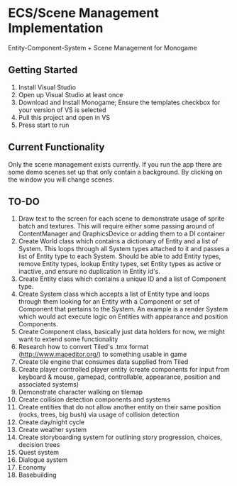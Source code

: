 # ECS/Scene Management Implementation
Entity-Component-System + Scene Management for Monogame

## Getting Started

1. Install Visual Studio
2. Open up Visual Studio at least once
3. Download and Install Monogame; Ensure the templates checkbox for your version of VS is selected
4. Pull this project and open in VS
5. Press start to run

## Current Functionality

Only the scene management exists currently. If you run the app there are some demo scenes set up
that only contain a background. By clicking on the window you will change scenes.

## TO-DO
1. Draw text to the screen for each scene to demonstrate usage of sprite batch and textures. This will require
either some passing around of ContentManager and GraphicsDevice or adding them to a DI container
2. Create World class which contains a dictionary of Entity and a list of System. This loops through all System types attached
to it and passes a list of Entity type to each System. Should be able to add Entity types, remove Entity types, lookup Entity types, set Entity types as active or inactive, and ensure no duplication in Entity id's.
3. Create Entity class which contains a unique ID and a list of Component type. 
4. Create System class which accepts a list of Entity type and loops through them looking for an Entity with a Component or set of Component that pertains to the System. An example is a render System which would act execute logic on Entities with appearance and position Components.
5. Create Component class, basically just data holders for now, we might want to extend some functionality
6. Research how to convert Tiled's .tmx format (http://www.mapeditor.org/) to something usable in game
7. Create tile engine that consumes data supplied from Tiled
8. Create player controlled player entity (create components for input from keyboard & mouse, gamepad, controllable, appearance, position and associated systems)
9. Demonstrate character walking on tilemap
10. Create collision detection components and systems
11. Create entities that do not allow another entity on their same position (rocks, trees, big bush) via usage of collision detection
12. Create day/night cycle
13. Create weather system
14. Create storyboarding system for outlining story progression, choices, decision trees
15. Quest system
16. Dialogue system
17. Economy
18. Basebuilding
